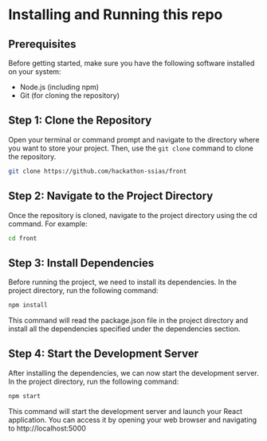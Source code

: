 # Installing and Running this repo

## Prerequisites

Before getting started, make sure you have the following software installed on your system:

- Node.js (including npm)
- Git (for cloning the repository)

## Step 1: Clone the Repository

Open your terminal or command prompt and navigate to the directory where you want to store your project. Then, use the `git clone` command to clone the repository.

```bash
git clone https://github.com/hackathon-ssias/front
```

## Step 2: Navigate to the Project Directory

Once the repository is cloned, navigate to the project directory using the cd command. For example:

```bash
cd front
```

## Step 3: Install Dependencies

Before running the project, we need to install its dependencies. In the project directory, run the following command:

```bash
npm install
```

This command will read the package.json file in the project directory and install all the dependencies specified under the dependencies section.

## Step 4: Start the Development Server

After installing the dependencies, we can now start the development server. In the project directory, run the following command:

```bash
npm start
```

This command will start the development server and launch your React application. You can access it by opening your web browser and navigating to http://localhost:5000
